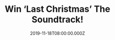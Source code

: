 ---
campaign-uuid: "c-6be52f38-321f-47a8-9026-11d7bb2bcbec"
type: "Competition"
category: "Music"
date: "2019-11-18T08:00:00.000Z"
end-date: "2019-12-18T23:59:00.000Z"
disable-form: false
is_promoted: false
has_entry_page: true
title: "Win ‘Last Christmas’ The Soundtrack!"
competition-description: "<p>Last Christmas is a romantic comedy with a twist, inspired\
  \ by the iconic music of George Michael and Wham! Christmas is just around the corner…\
  \ that is why we want to give this amazing soundtrack for you to gave a great time\
  \ with your loved ones this Christmas!</p>\n<p>Click below for a chance to win it\
  \ now.</p>\n"
hero-header: "Win ‘Last Christmas’ The Soundtrack!"
terms-confirmation: "N/A"
banner-img: "https://assets.expresslyapp.com/asset-40db4f44-e670-41b7-915f-14c97543771c.jpg"
logo-left-href: "aaa.nme.com"
logo-left-image: "https://assets.expresslyapp.com/asset-36f781b4-2928-4a23-b37e-c6e7a3ead013.jpg"
logo-left-title: "NME AAA"
bg-image-hero: "https://assets.expresslyapp.com/asset-ad46cf13-8f70-4e71-b202-f2a8e34fc3ed.jpg"
bg-image-first: "https://assets.expresslyapp.com/asset-9cee902d-2d81-40fd-af9a-a917bd1e8067.jpg"
section1-content: "<p>Last Christmas is a romantic comedy with a twist, inspired by\
  \ the iconic music of George Michael and Wham! It is co-written by Emma Thompson,\
  \ directed by Paul Feig (Bridesmaids) and stars Emilia Clarke (Game of Thrones)\
  \ and Henry Golding (Crazy Rich Asians). The film’s stunning soundtrack features\
  \ 3 Wham! hits and 12 George Michael solo songs from throughout his career, including\
  \ new track ‘This Is How’.</p>\n<p>We are giving away a copy to you! Think no more\
  \ and enter below now. Good luck!</p>\n"
entry-title: "Win ‘Last Christmas’ The Soundtrack!"
entry-content: "<p>Enter the draw to win ‘Last Christmas’ The Soundtrack by completing\
  \ the form below before 23:59 on the 15th of December 2019.</p>\n"
has-winner: false
prize-description: "‘Last Christmas’ The Soundtrack!"
special-conditions: "Multiple entries are allowed up to one every day."
country-restrictions:
- "GB"
---